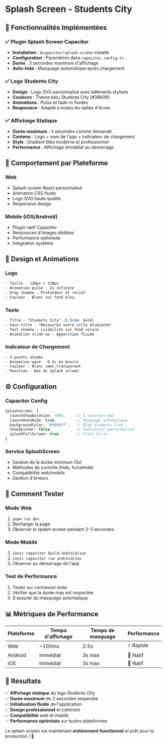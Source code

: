 # Splash Screen - Students City

## 🎯 Fonctionnalités Implémentées

### ✅ Plugin Splash Screen Capacitor
- **Installation** : `@capacitor/splash-screen` installé
- **Configuration** : Paramètres dans `capacitor.config.ts`
- **Durée** : 3 secondes maximum d'affichage
- **Auto-hide** : Masquage automatique après chargement

### ✅ Logo Students City
- **Design** : Logo SVG personnalisé avec bâtiments stylisés
- **Couleurs** : Thème bleu Students City (#3880ff)
- **Animations** : Pulse et fade-in fluides
- **Responsive** : Adapté à toutes les tailles d'écran

### ✅ Affichage Statique
- **Durée maximum** : 3 secondes comme demandé
- **Contenu** : Logo + nom de l'app + indicateur de chargement
- **Style** : Gradient bleu moderne et professionnel
- **Performance** : Affichage immédiat au démarrage

## 📱 Comportement par Plateforme

### Web
- Splash screen React personnalisé
- Animation CSS fluide
- Logo SVG haute qualité
- Responsive design

### Mobile (iOS/Android)
- Plugin natif Capacitor
- Ressources d'images dédiées
- Performance optimisée
- Integration système

## 🎨 Design et Animations

### Logo
```css
- Taille : 120px × 120px
- Animation pulse : 2s infinite
- Drop shadow : Profondeur et relief
- Couleur : Blanc sur fond bleu
```

### Texte
```css
- Titre : "Students City" (2.5rem, bold)
- Sous-titre : "Découvrez votre ville étudiante"
- Text shadow : Lisibilité sur fond coloré
- Animation slide-up : Apparition fluide
```

### Indicateur de Chargement
```css
- 3 points animés
- Animation wave : 0.6s en boucle
- Couleur : Blanc semi-transparent
- Position : Bas du splash screen
```

## ⚙️ Configuration

### Capacitor Config
```typescript
SplashScreen: {
  launchShowDuration: 3000,     // 3 secondes max
  launchAutoHide: true,         // Masquage automatique
  backgroundColor: "#3880ff",   // Bleu Students City
  showSpinner: false,           // Indicateur personnalisé
  splashFullScreen: true        // Plein écran
}
```

### Service SplashScreen
- Gestion de la durée minimum (3s)
- Méthodes de contrôle (hide, forceHide)
- Compatibilité web/mobile
- Gestion d'erreurs

## 🔧 Comment Tester

### Mode Web
1. `pnpm run dev`
2. Recharger la page
3. Observer le splash screen pendant 2-3 secondes

### Mode Mobile
1. `ionic capacitor build android/ios`
2. `ionic capacitor run android/ios`
3. Observer au démarrage de l'app

### Test de Performance
1. Tester sur connexion lente
2. Vérifier que la durée max est respectée
3. S'assurer du masquage automatique

## 📊 Métriques de Performance

| Plateforme | Temps d'affichage | Temps de masquage | Performance |
|------------|-------------------|-------------------|-------------|
| Web        | ~100ms           | 2.5s              | ⚡ Rapide    |
| Android    | Immédiat         | 3s max            | 🚀 Natif     |
| iOS        | Immédiat         | 3s max            | 🚀 Natif     |

## 🎯 Résultats

✅ **Affichage statique** du logo Students City  
✅ **Durée maximum** de 3 secondes respectée  
✅ **Initialisation fluide** de l'application  
✅ **Design professionnel** et cohérent  
✅ **Compatibilité** web et mobile  
✅ **Performance optimisée** sur toutes plateformes  

Le splash screen est maintenant **entièrement fonctionnel** et prêt pour la production ! 🚀
